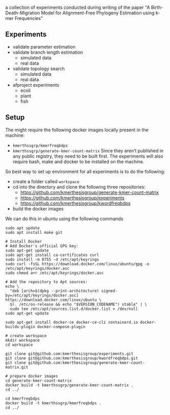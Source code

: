 a collection of experiments conducted during writing of the paper "A Birth-Death-Migration Model for Alignment-Free Phylogeny Estimation using k-mer Frequencies" 

## Experiments
- validate parameter estimation
- validate branch length estimation
  - simulated data
  - real data   
- validate topology search
  - simulated data
  - real data 
- afproject experiments
  - ecoli
  - plant
  - fish
 
## Setup
The might require the following docker images locally present in the machine:
- `kmerthssgrp/kmerfreqbdps`
- `kmerthssgrp/generate-kmer-count-matrix`
Since they aren't published in any public registry, they need to be built first.
The experiments will also require bash, make and docker to be installed on the machine.

So best way to set up environment for all experiments is to do the following:
- create a folder called `workspace`
- cd into the directory and clone the following three repositories:
  - https://github.com/kmerthesisgroup/generate-kmer-count-matrix
  - https://github.com/kmerthesisgroup/experiments
  - https://github.com/kmerthesisgroup/kwordfreqbdps
- build the docker images

We can do this in ubuntu using the following commands
```
sudo apt update
sudo apt install make git

# Install Docker
# Add Docker's official GPG key:
sudo apt-get update
sudo apt-get install ca-certificates curl
sudo install -m 0755 -d /etc/apt/keyrings
sudo curl -fsSL https://download.docker.com/linux/ubuntu/gpg -o /etc/apt/keyrings/docker.asc
sudo chmod a+r /etc/apt/keyrings/docker.asc

# Add the repository to Apt sources:
echo \
  "deb [arch=$(dpkg --print-architecture) signed-by=/etc/apt/keyrings/docker.asc] https://download.docker.com/linux/ubuntu \
  $(. /etc/os-release && echo "$VERSION_CODENAME") stable" | \
  sudo tee /etc/apt/sources.list.d/docker.list > /dev/null
sudo apt-get update

sudo apt-get install docker-ce docker-ce-cli containerd.io docker-buildx-plugin docker-compose-plugin

# create workspace
mkdir workspace
cd workspace

git clone git@github.com:kmerthesisgroup/experiments.git
git clone git@github.com:kmerthesisgroup/kwordfreqbdps.git
git clone git@github.com:kmerthesisgroup/generate-kmer-count-matrix.git

# prepare docker images
cd generate-kmer-count-matrix
docker build -t kmerthssgrp/generate-kmer-count-matrix .
cd ../

cd kmerfreqbdps
docker build -t kmerthssgrp/kmerfreqbdps .
cd ../
```
